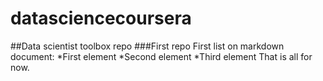# datasciencecoursera
##Data scientist toolbox repo
###First repo
First list on markdown document:
*First element
*Second element
*Third element
That is all for now.